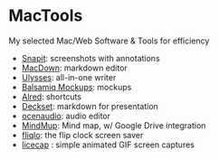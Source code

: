 # MacTools
My selected Mac/Web Software &amp; Tools for efficiency

- [Snapit](https://www.techsmith.com/snagit.html): screenshots with annotations
- [MacDown](http://macdown.uranusjr.com/): markdown editor
- [Ulysses](https://www.ulyssesapp.com/): all-in-one writer
- [Balsamiq Mockups](https://balsamiq.com/products/mockups/): mockups
- [Alred](https://www.alfredapp.com/): shortcuts
- [Deckset](http://www.decksetapp.com/): markdown for presentation
- [ocenaudio](https://www.ocenaudio.com/): audio editor
- [MindMup](https://drive.mindmup.com/): Mind map, w/ Google Drive integration
- [fliqlo](http://fliqlo.com/): the flip clock screen saver
- [licecap](https://www.cockos.com/licecap/) : simple animated GIF screen captures
